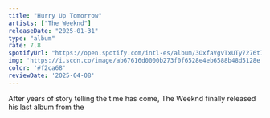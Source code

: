 ```yaml
---
title: "Hurry Up Tomorrow"
artists: ["The Weeknd"]
releaseDate: "2025-01-31"
type: "album"
rate: 7.8
spotifyUrl: "https://open.spotify.com/intl-es/album/3OxfaVgvTxUTy7276t7SPU?si=zuQMiIZPRtO5FK5zU4gNmQ"
img: 'https://i.scdn.co/image/ab67616d0000b273f0f6528e4eb6588b48d5128e'
color: '#f2ca68'
reviewDate: '2025-04-08'
---
```


After years of story telling the time has come, The Weeknd finally released his last album from the 